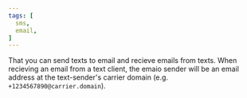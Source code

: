 ```yaml
---
tags: [
  sms,
  email,
]
---
```


That you can send texts to email and recieve emails from texts.
When recieving an email from a text client, the emaio sender will be an email address at the text-sender's carrier domain (e.g. `+1234567890@carrier.domain`).
